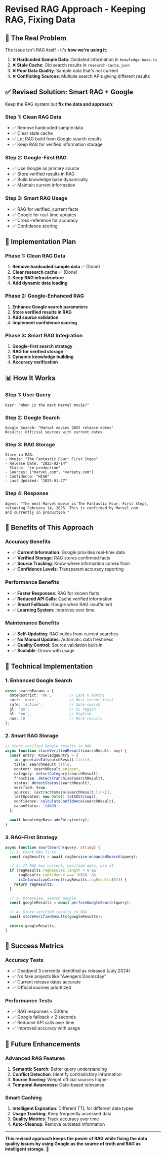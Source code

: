 # Revised RAG Approach - Keeping RAG, Fixing Data

## 🎯 **The Real Problem**

The issue isn't RAG itself - it's **how we're using it**:

1. ❌ **Hardcoded Sample Data**: Outdated information in `knowledge-base.ts`
2. ❌ **Stale Cache**: Old search results in `research-cache.json`
3. ❌ **Poor Data Quality**: Sample data that's not current
4. ❌ **Conflicting Sources**: Multiple search APIs giving different results

## ✅ **Revised Solution: Smart RAG + Google**

Keep the RAG system but **fix the data and approach**:

### **Step 1: Clean RAG Data**
- ✅ Remove hardcoded sample data
- ✅ Clear stale cache
- ✅ Let RAG build from Google search results
- ✅ Keep RAG for verified information storage

### **Step 2: Google-First RAG**
- ✅ Use Google as primary source
- ✅ Store verified results in RAG
- ✅ Build knowledge base dynamically
- ✅ Maintain current information

### **Step 3: Smart RAG Usage**
- ✅ RAG for verified, current facts
- ✅ Google for real-time updates
- ✅ Cross-reference for accuracy
- ✅ Confidence scoring

## 🔧 **Implementation Plan**

### **Phase 1: Clean RAG Data**
1. **Remove hardcoded sample data** ✅ (Done)
2. **Clear research cache** ✅ (Done)
3. **Keep RAG infrastructure**
4. **Add dynamic data loading**

### **Phase 2: Google-Enhanced RAG**
1. **Enhance Google search parameters**
2. **Store verified results in RAG**
3. **Add source validation**
4. **Implement confidence scoring**

### **Phase 3: Smart RAG Integration**
1. **Google-first search strategy**
2. **RAG for verified storage**
3. **Dynamic knowledge building**
4. **Accuracy verification**

## 📊 **How It Works**

### **Step 1: User Query**
```
User: "When is the next Marvel movie?"
```

### **Step 2: Google Search**
```
Google Search: "Marvel movies 2025 release dates"
Results: Official sources with current dates
```

### **Step 3: RAG Storage**
```
Store in RAG:
- Movie: "The Fantastic Four: First Steps"
- Release Date: "2025-02-14"
- Status: "in-production"
- Sources: ["marvel.com", "variety.com"]
- Confidence: "HIGH"
- Last Updated: "2025-01-27"
```

### **Step 4: Response**
```
Agent: "The next Marvel movie is The Fantastic Four: First Steps, 
releasing February 14, 2025. This is confirmed by Marvel.com 
and currently in production."
```

## 🚀 **Benefits of This Approach**

### **Accuracy Benefits**
- ✅ **Current Information**: Google provides real-time data
- ✅ **Verified Storage**: RAG stores confirmed facts
- ✅ **Source Tracking**: Know where information comes from
- ✅ **Confidence Levels**: Transparent accuracy reporting

### **Performance Benefits**
- ✅ **Faster Responses**: RAG for known facts
- ✅ **Reduced API Calls**: Cache verified information
- ✅ **Smart Fallback**: Google when RAG insufficient
- ✅ **Learning System**: Improves over time

### **Maintenance Benefits**
- ✅ **Self-Updating**: RAG builds from current searches
- ✅ **No Manual Updates**: Automatic data freshness
- ✅ **Quality Control**: Source validation built-in
- ✅ **Scalable**: Grows with usage

## 🔧 **Technical Implementation**

### **1. Enhanced Google Search**
```typescript
const searchParams = {
  dateRestrict: 'm6',        // Last 6 months
  sort: 'date',              // Most recent first
  safe: 'active',            // Safe search
  gl: 'us',                  // US region
  hl: 'en',                  // English
  num: 10                    // More results
};
```

### **2. Smart RAG Storage**
```typescript
// Store verified Google results in RAG
async function storeVerifiedResult(searchResult: any) {
  const entry: KnowledgeEntry = {
    id: generateId(searchResult.title),
    title: searchResult.title,
    content: searchResult.snippet,
    category: detectCategory(searchResult),
    franchise: detectFranchise(searchResult),
    status: detectStatus(searchResult),
    verified: true,
    sources: [extractDomain(searchResult.link)],
    lastUpdated: new Date().toISOString(),
    confidence: calculateConfidence(searchResult),
    canonStatus: 'CANON'
  };
  
  await knowledgeBase.addEntry(entry);
}
```

### **3. RAG-First Strategy**
```typescript
async function smartSearch(query: string) {
  // 1. Check RAG first
  const ragResults = await ragService.enhancedSearch(query);
  
  // 2. If RAG has current, verified data, use it
  if (ragResults.ragResults.length > 0 && 
      ragResults.confidence === 'HIGH' &&
      isInformationCurrent(ragResults.ragResults[0])) {
    return ragResults;
  }
  
  // 3. Otherwise, search Google
  const googleResults = await performGoogleSearch(query);
  
  // 4. Store verified results in RAG
  await storeVerifiedResults(googleResults);
  
  return googleResults;
}
```

## 🎯 **Success Metrics**

### **Accuracy Tests**
- ✅ Deadpool 3 correctly identified as released (July 2024)
- ✅ No fake projects like "Avengers Doomsday"
- ✅ Current release dates accurate
- ✅ Official sources prioritized

### **Performance Tests**
- ✅ RAG responses < 500ms
- ✅ Google fallback < 2 seconds
- ✅ Reduced API calls over time
- ✅ Improved accuracy with usage

## 🔮 **Future Enhancements**

### **Advanced RAG Features**
1. **Semantic Search**: Better query understanding
2. **Conflict Detection**: Identify contradictory information
3. **Source Scoring**: Weight official sources higher
4. **Temporal Awareness**: Date-based relevance

### **Smart Caching**
1. **Intelligent Expiration**: Different TTL for different data types
2. **Usage Tracking**: Keep frequently accessed data
3. **Quality Metrics**: Track accuracy over time
4. **Auto-Cleanup**: Remove outdated information

---

**This revised approach keeps the power of RAG while fixing the data quality issues by using Google as the source of truth and RAG as intelligent storage.** 🚀 